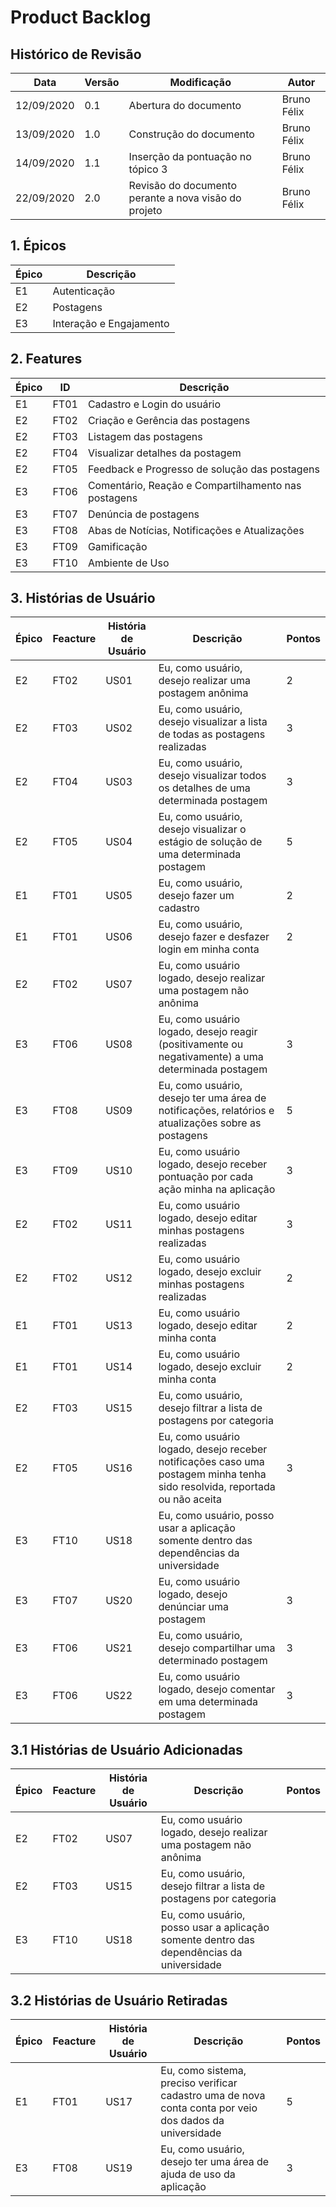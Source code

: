 # Product Backlog

## Histórico de Revisão

| **Data** | **Versão** | **Modificação** | **Autor** |
| --- | --- | --- | --- |
| 12/09/2020 | 0.1 | Abertura do documento                                | Bruno Félix |
| 13/09/2020 | 1.0 | Construção do documento                              | Bruno Félix |
| 14/09/2020 | 1.1 | Inserção da pontuação no tópico 3                      | Bruno Félix |
| 22/09/2020 | 2.0 | Revisão do documento perante a nova visão do projeto | Bruno Félix |


## 1. Épicos

| **Épico** | **Descrição** |
| --- | --- |
| E1 | Autenticação |
| E2 | Postagens |
| E3 | Interação e Engajamento |


## 2. Features

| **Épico** | **ID** | **Descrição** |
| --- | --- | --- |
| E1 | FT01 | Cadastro e Login do usuário |
| E2 | FT02 | Criação e Gerência das postagens |
| E2 | FT03 | Listagem das postagens |
| E2 | FT04 | Visualizar detalhes da postagem |
| E2 | FT05 | Feedback e Progresso de solução das postagens |
| E3 | FT06 | Comentário, Reação e Compartilhamento nas postagens |
| E3 | FT07 | Denúncia de postagens |
| E3 | FT08 | Abas de Notícias, Notificações e Atualizações |
| E3 | FT09 | Gamificação |
| E3 | FT10 | Ambiente de Uso |
 

## 3. Histórias de Usuário

| **Épico** | **Feacture** | **História de Usuário** | **Descrição** | **Pontos** |
| --- | --- | --- | --- | --- |
| E2 | FT02 | US01 | Eu, como usuário, desejo realizar uma postagem anônima                                               | 2 |
| E2 | FT03 | US02 | Eu, como usuário, desejo visualizar a lista de todas as postagens realizadas                         | 3 |
| E2 | FT04 | US03 | Eu, como usuário, desejo visualizar todos os detalhes de uma determinada postagem                    | 3 |
| E2 | FT05 | US04 | Eu, como usuário, desejo visualizar o estágio de solução de uma determinada postagem                 | 5 |
| E1 | FT01 | US05 | Eu, como usuário, desejo fazer um cadastro                                                           | 2 |
| E1 | FT01 | US06 | Eu, como usuário, desejo fazer e desfazer login em minha conta                                       | 2 |
| E2 | FT02 | US07 | Eu, como usuário logado, desejo realizar uma postagem não anônima                                    |   |
| E3 | FT06 | US08 | Eu, como usuário logado, desejo reagir (positivamente ou negativamente) a uma determinada postagem   | 3 |
| E3 | FT08 | US09 | Eu, como usuário, desejo ter uma área de notificações, relatórios e atualizações sobre as postagens  | 5 |
| E3 | FT09 | US10 | Eu, como usuário logado, desejo receber pontuação por cada ação minha na aplicação                   | 3 |
| E2 | FT02 | US11 | Eu, como usuário logado, desejo editar minhas postagens realizadas                                   | 3 |
| E2 | FT02 | US12 | Eu, como usuário logado, desejo excluir minhas postagens realizadas                                  | 2 |
| E1 | FT01 | US13 | Eu, como usuário logado, desejo editar minha conta                                                   | 2 |
| E1 | FT01 | US14 | Eu, como usuário logado, desejo excluir minha conta                                                  | 2 |
| E2 | FT03 | US15 | Eu, como usuário, desejo filtrar a lista de postagens por categoria                                  |   |
| E2 | FT05 | US16 | Eu, como usuário logado, desejo receber notificações caso uma postagem minha tenha sido resolvida, reportada ou não aceita                                                                                                             | 3 |
| E3 | FT10 | US18 | Eu, como usuário, posso usar a aplicação somente dentro das dependências da universidade             |   |
| E3 | FT07 | US20 | Eu, como usuário logado, desejo denúnciar uma postagem                                               | 3 |
| E3 | FT06 | US21 | Eu, como usuário, desejo compartilhar uma determinado postagem                                        | 3 |
| E3 | FT06 | US22 | Eu, como usuário logado, desejo comentar em uma determinada postagem                                 | 3 |


## 3.1 Histórias de Usuário Adicionadas

| **Épico** | **Feacture** | **História de Usuário** | **Descrição** | **Pontos** |
| --- | --- | --- | --- | --- |
| E2 | FT02 | US07 | Eu, como usuário logado, desejo realizar uma postagem não anônima                                    |   |
| E2 | FT03 | US15 | Eu, como usuário, desejo filtrar a lista de postagens por categoria                                  |   |
| E3 | FT10 | US18 | Eu, como usuário, posso usar a aplicação somente dentro das dependências da universidade             |   |


## 3.2 Histórias de Usuário Retiradas

| **Épico** | **Feacture** | **História de Usuário** | **Descrição** | **Pontos** |
| --- | --- | --- | --- | --- |
| E1 | FT01 | US17 | Eu, como sistema, preciso verificar cadastro uma de nova conta conta por veio dos dados da universidade | 5 | 
| E3 | FT08 | US19 | Eu, como usuário, desejo ter uma área de ajuda de uso da aplicação                                   | 3 |